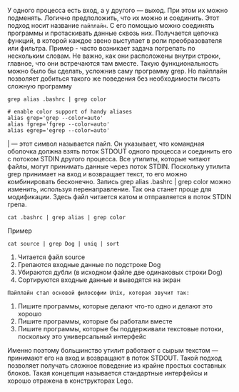 У одного процесса есть вход, а у другого — выход. При этом их можно подменять. Логично предположить, что их можно и соединить. Этот подход носит название `пайплайн`.
С его помощью можно соединять программы и протаскивать данные сквозь них. Получается цепочка функций, в которой каждое звено выступает в роли преобразователя или фильтра.
Пример - часто возникает задача погрепать по нескольким словам. Не важно, как они расположены внутри строки, главное, что они встречаются там вместе. 
Такую функциональность можно было бы сделать, усложнив саму программу grep. Но пайплайн позволяет добиться такого же поведения без необходимости писать сложную программу
```
grep alias .bashrc | grep color

# enable color support of handy aliases
alias grep='grep --color=auto'
alias fgrep='fgrep --color=auto'
alias egrep='egrep --color=auto'

```

| — этот символ называется пайп. Он указывает, что командная оболочка должна взять поток STDOUT одного процесса и соединить его с потоком STDIN другого процесса. 
Все утилиты, которые читают файлы, могут принимать данные через поток STDIN. Поскольку утилита grep принимает на вход и возвращает текст, то его можно комбинировать бесконечно.
Запись grep alias .bashrc | grep color можно изменить, используя перенаправление. Так она станет проще для модификации. Здесь файл читается катом и отправляется в поток STDIN грепа.
```
cat .bashrc | grep alias | grep color
```
Пример
```
cat source | grep Dog | uniq | sort
```
1. Читается файл source
2. Грепаются входные данные по подстроке Dog
3. Убираются дубли (в исходном файле две одинаковых строки Dog)
4. Сортируются входные данные и выводятся на экран

`Пайплайн стал основой философии Unix, которая звучит так:`
1. Пишите программы, которые делают что-то одно и делают это хорошо
2. Пишите программы, которые бы работали вместе
3. Пишите программы, которые бы поддерживали текстовые потоки, поскольку это универсальный интерфейс

Именно поэтому большинство утилит работают с сырым текстом — принимают его на вход и возвращают в поток STDOUT.
Такой подход позволяет получать сложное поведение из крайне простых составных блоков. Такая концепция называется стандартные интерфейсы и хорошо отражена в конструкторах Lego.
